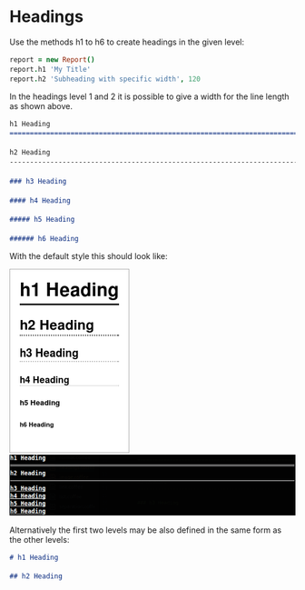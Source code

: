 Headings
==========================================================================

Use the methods h1 to h6 to create headings in the given level:

``` coffee
report = new Report()
report.h1 'My Title'
report.h2 'Subheading with specific width', 120
```

In the headings level 1 and 2 it is possible to give a width for the line length
as shown above.

``` markdown
h1 Heading
==========================================================================

h2 Heading
--------------------------------------------------------------------------

### h3 Heading

#### h4 Heading

##### h5 Heading

###### h6 Heading
```

With the default style this should look like:

![html](../examples/headings.png) ![console](../examples/headings.console.png)

Alternatively the first two levels may be also defined in the same form as the
other levels:

``` markdown
# h1 Heading

## h2 Heading
```
